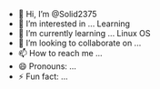 - 👋 Hi, I’m @Solid2375
- 👀 I’m interested in ... Learning
- 🌱 I’m currently learning ... Linux OS
- 💞️ I’m looking to collaborate on ...
- 📫 How to reach me ...
- 😄 Pronouns: ...
- ⚡ Fun fact: ...

<!---
Solid2375/Solid2375 is a ✨ special ✨ repository because its `README.md` (this file) appears on your GitHub profile.
You can click the Preview link to take a look at your changes.
--->
